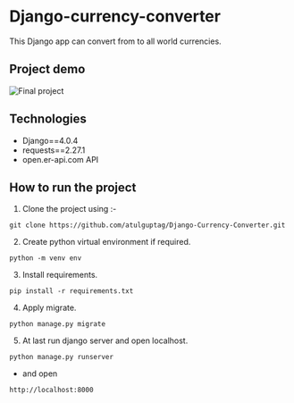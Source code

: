 # Django-currency-converter
This Django app can convert from to all world currencies.

## Project demo
![Final project](<ProjectDemo.gif>)

Technologies
------------
*   Django==4.0.4
*   requests==2.27.1
*   open.er-api.com API

## How to run the project
1.  Clone the project using :- 
```
git clone https://github.com/atulguptag/Django-Currency-Converter.git
```

2.  Create python virtual environment if required.

```
python -m venv env
```

3.  Install requirements. 
```
pip install -r requirements.txt
```

4.  Apply migrate. 
```
python manage.py migrate
```

5.  At last run django server and open localhost. 
```
python manage.py runserver
```

* and open 

```
http://localhost:8000
```
